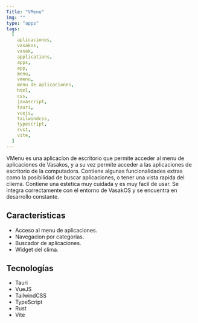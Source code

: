 ```yaml
---
Title: "VMenu"
img: ""
type: "apps"
tags:
  [
    aplicaciones,
    vasakos,
    vasak,
    applications,
    apps,
    app,
    menu,
    vmenu,
    menu de aplicaciones,
    html,
    css,
    javascript,
    tauri,
    vuejs,
    tailwindcss,
    typescript,
    rust,
    vite,
  ]
---
```


VMenu es una aplicacíon de escritorio que permite acceder al menu de aplicaciones de Vasakos, y a su vez permite acceder a las aplicaciones de escritorio de la computadora. Contiene algunas funcionalidades extras como la posibilidad de buscar aplicaciones, o tener una vista rapida del cliema. Contiene una estetica muy cuidada y es muy facil de usar. Se integra correctamente con el entorno de VasakOS y se encuentra en desarrollo constante.

## Características

- Acceso al menu de aplicaciones.
- Navegacion por categorias.
- Buscador de aplicaciones.
- Widget del clima.

## Tecnologías

- Tauri
- VueJS
- TailwindCSS
- TypeScript
- Rust
- Vite

